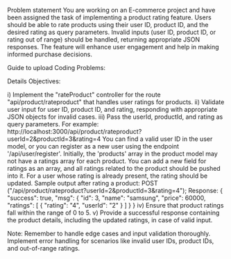 Problem statement
You are working on an E-commerce project and have been assigned the task of implementing a product rating feature.
Users should be able to rate products using their user ID, product ID, and the desired rating as query parameters.
Invalid inputs (user ID, product ID, or rating out of range) should be handled, returning appropriate JSON responses.
The feature will enhance user engagement and help in making informed purchase decisions.

Guide to upload Coding Problems:

Details
Objectives:

i) Implement the "rateProduct" controller for the route "api/product/rateproduct" that handles user ratings for products.
ii) Validate user input for user ID, product ID, and rating, responding with appropriate JSON objects for invalid cases.
iii) Pass the userId, productId, and rating as query parameters. For example: http://localhost:3000/api/product/rateproduct?userId=2&productId=3&rating=4
You can find a valid user ID in the user model, or you can register as a new user using the endpoint '/api/user/register'.
Initially, the 'products' array in the product model may not have a ratings array for each product. You can add a new field for ratings as an array, and all ratings related to the product should be pushed into it. For a user whose rating is already present, the rating should be updated.
Sample output after rating a product: POST ("/api/product/rateproduct?userId=2&productId=3&rating=4");
Response:
{
"success": true,
"msg": {
"id": 3,
"name": "samsung",
"price": 60000,
"ratings": [
{
"rating": "4",
"userId": "2"
}
]
}
}
iv) Ensure that product ratings fall within the range of 0 to 5.
v) Provide a successful response containing the product details, including the updated ratings, in case of valid input.

Note:
Remember to handle edge cases and input validation thoroughly.
Implement error handling for scenarios like invalid user IDs, product IDs, and out-of-range ratings.
